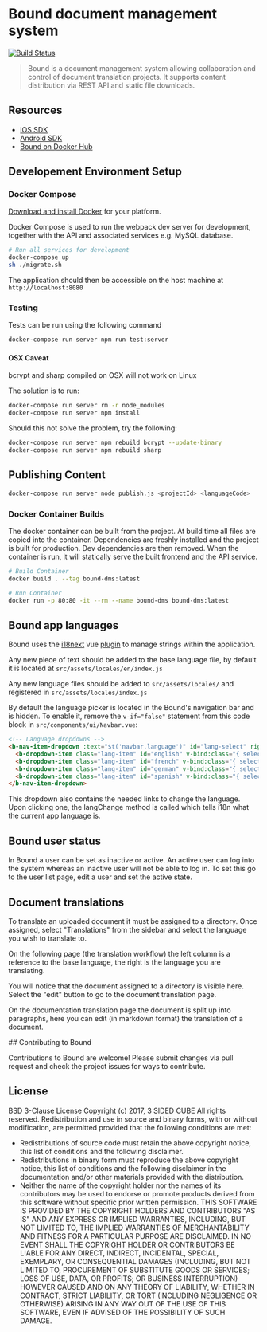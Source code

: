# Bound document management system

[![Build Status](https://travis-ci.org/3sidedcube/bound-dms.svg?branch=develop)](https://travis-ci.org/3sidedcube/bound-dms)

> Bound is a document management system allowing collaboration and control of document translation projects. It supports content distribution via REST API
and static file downloads.

## Resources

 - [iOS SDK](https://github.com/3sidedcube/arc-cie-ios-client)
 - [Android SDK](https://github.com/3sidedcube/dmssdk-android-framework)
 - [Bound on Docker Hub](https://hub.docker.com/r/3sidedcube/arc-cim-frontend/)

## Developement Environment Setup

### Docker Compose

[Download and install Docker](https://www.docker.com) for your platform.

Docker Compose is used to run the webpack dev server for development,
together with the API and associated services e.g. MySQL database.

```bash
# Run all services for development
docker-compose up
sh ./migrate.sh
```
The application should then be accessible on the host machine at `http://localhost:8080`

### Testing

Tests can be run using the following command

```bash
docker-compose run server npm run test:server
```

#### OSX Caveat

bcrypt and sharp compiled on OSX will not work on Linux

The solution is to run:

```bash
docker-compose run server rm -r node_modules
docker-compose run server npm install
```
Should this not solve the problem, try the following:

```bash
docker-compose run server npm rebuild bcrypt --update-binary
docker-compose run server npm rebuild sharp
```

## Publishing Content

```bash
docker-compose run server node publish.js <projectId> <languageCode>
```

### Docker Container Builds

The docker container can be built from the project. At build time all files are
copied into the container. Dependencies are freshly installed and the project
is built for production. Dev dependencies are then removed. When the container
is run, it will statically serve the built frontend and the API service.

```bash
# Build Container
docker build . --tag bound-dms:latest

# Run Container
docker run -p 80:80 -it --rm --name bound-dms bound-dms:latest
```

## Bound app languages

Bound uses the [i18next](i18next.com) vue [plugin](https://kazupon.github.io/vue-i18n/) to manage strings within the application.

Any new piece of text should be added to the base language file, by default it is located at `src/assets/locales/en/index.js`

Any new language files should be added to `src/assets/locales/` and registered in `src/assets/locales/index.js`

By default the language picker is located in the Bound's navigation bar and is hidden. To enable it, remove the `v-if="false"` statement from this code block in `src/components/ui/Navbar.vue`:

```html
<!-- Language dropdowns -->
<b-nav-item-dropdown :text="$t('navbar.language')" id="lang-select" right v-if="false">
  <b-dropdown-item class="lang-item" id="english" v-bind:class="{ selected: isActive('en') }" v-on:click="langChange('en')">English</b-dropdown-item>
  <b-dropdown-item class="lang-item" id="french" v-bind:class="{ selected: isActive('fr') }" v-on:click="langChange('fr')">Français</b-dropdown-item>
  <b-dropdown-item class="lang-item" id="german" v-bind:class="{ selected: isActive('de') }" v-on:click="langChange('de')">Deutsche</b-dropdown-item>
  <b-dropdown-item class="lang-item" id="spanish" v-bind:class="{ selected: isActive('es') }" v-on:click="langChange('es')">Español</b-dropdown-item>
</b-nav-item-dropdown>
```

This dropdown also contains the needed links to change the language. Upon clicking one, the langChange method is called which tells i18n what the current app language is.

## Bound user status

In Bound a user can be set as inactive or active. An active user can log into the system whereas an inactive user will not be able to log in. To set this go to the user list page, edit a user and set the active state.

## Document translations

To translate an uploaded document it must be assigned to a directory. Once assigned, select "Translations" from the sidebar and select the language you wish to translate to.

On the following page (the translation workflow) the left column is a reference to the base language, the right is the language you are translating.

You will notice that the document assigned to a directory is visible here. Select the "edit" button to go to the document translation page.

On the documentation translation page the document is split up into paragraphs, here you can edit (in markdown format) the translation of a document.

## Contributing to Bound

Contributions to Bound are welcome! Please submit changes via pull request and check the project issues for ways to contribute.

## License

BSD 3-Clause License
Copyright (c) 2017, 3 SIDED CUBE
All rights reserved.
Redistribution and use in source and binary forms, with or without
modification, are permitted provided that the following conditions are met:
* Redistributions of source code must retain the above copyright notice, this
  list of conditions and the following disclaimer.
* Redistributions in binary form must reproduce the above copyright notice,
  this list of conditions and the following disclaimer in the documentation
  and/or other materials provided with the distribution.
* Neither the name of the copyright holder nor the names of its
  contributors may be used to endorse or promote products derived from
  this software without specific prior written permission.
THIS SOFTWARE IS PROVIDED BY THE COPYRIGHT HOLDERS AND CONTRIBUTORS "AS IS"
AND ANY EXPRESS OR IMPLIED WARRANTIES, INCLUDING, BUT NOT LIMITED TO, THE
IMPLIED WARRANTIES OF MERCHANTABILITY AND FITNESS FOR A PARTICULAR PURPOSE ARE
DISCLAIMED. IN NO EVENT SHALL THE COPYRIGHT HOLDER OR CONTRIBUTORS BE LIABLE
FOR ANY DIRECT, INDIRECT, INCIDENTAL, SPECIAL, EXEMPLARY, OR CONSEQUENTIAL
DAMAGES (INCLUDING, BUT NOT LIMITED TO, PROCUREMENT OF SUBSTITUTE GOODS OR
SERVICES; LOSS OF USE, DATA, OR PROFITS; OR BUSINESS INTERRUPTION) HOWEVER
CAUSED AND ON ANY THEORY OF LIABILITY, WHETHER IN CONTRACT, STRICT LIABILITY,
OR TORT (INCLUDING NEGLIGENCE OR OTHERWISE) ARISING IN ANY WAY OUT OF THE USE
OF THIS SOFTWARE, EVEN IF ADVISED OF THE POSSIBILITY OF SUCH DAMAGE.
